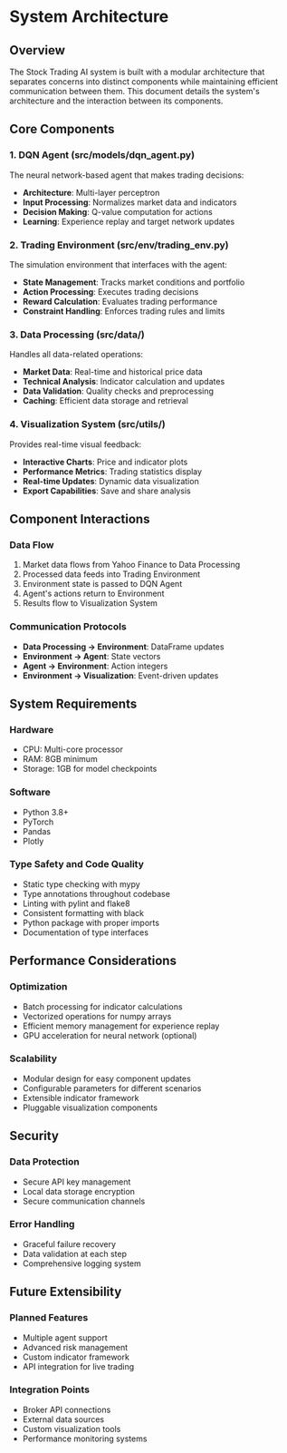 # System Architecture

## Overview

The Stock Trading AI system is built with a modular architecture that separates concerns into distinct components while maintaining efficient communication between them. This document details the system's architecture and the interaction between its components.

## Core Components

### 1. DQN Agent (src/models/dqn_agent.py)
The neural network-based agent that makes trading decisions:
- **Architecture**: Multi-layer perceptron
- **Input Processing**: Normalizes market data and indicators
- **Decision Making**: Q-value computation for actions
- **Learning**: Experience replay and target network updates

### 2. Trading Environment (src/env/trading_env.py)
The simulation environment that interfaces with the agent:
- **State Management**: Tracks market conditions and portfolio
- **Action Processing**: Executes trading decisions
- **Reward Calculation**: Evaluates trading performance
- **Constraint Handling**: Enforces trading rules and limits

### 3. Data Processing (src/data/)
Handles all data-related operations:
- **Market Data**: Real-time and historical price data
- **Technical Analysis**: Indicator calculation and updates
- **Data Validation**: Quality checks and preprocessing
- **Caching**: Efficient data storage and retrieval

### 4. Visualization System (src/utils/)
Provides real-time visual feedback:
- **Interactive Charts**: Price and indicator plots
- **Performance Metrics**: Trading statistics display
- **Real-time Updates**: Dynamic data visualization
- **Export Capabilities**: Save and share analysis

## Component Interactions

### Data Flow
1. Market data flows from Yahoo Finance to Data Processing
2. Processed data feeds into Trading Environment
3. Environment state is passed to DQN Agent
4. Agent's actions return to Environment
5. Results flow to Visualization System

### Communication Protocols
- **Data Processing → Environment**: DataFrame updates
- **Environment → Agent**: State vectors
- **Agent → Environment**: Action integers
- **Environment → Visualization**: Event-driven updates

## System Requirements

### Hardware
- CPU: Multi-core processor
- RAM: 8GB minimum
- Storage: 1GB for model checkpoints

### Software
- Python 3.8+
- PyTorch
- Pandas
- Plotly

### Type Safety and Code Quality
- Static type checking with mypy
- Type annotations throughout codebase
- Linting with pylint and flake8
- Consistent formatting with black
- Python package with proper imports
- Documentation of type interfaces

## Performance Considerations

### Optimization
- Batch processing for indicator calculations
- Vectorized operations for numpy arrays
- Efficient memory management for experience replay
- GPU acceleration for neural network (optional)

### Scalability
- Modular design for easy component updates
- Configurable parameters for different scenarios
- Extensible indicator framework
- Pluggable visualization components

## Security

### Data Protection
- Secure API key management
- Local data storage encryption
- Secure communication channels

### Error Handling
- Graceful failure recovery
- Data validation at each step
- Comprehensive logging system

## Future Extensibility

### Planned Features
- Multiple agent support
- Advanced risk management
- Custom indicator framework
- API integration for live trading

### Integration Points
- Broker API connections
- External data sources
- Custom visualization tools
- Performance monitoring systems 